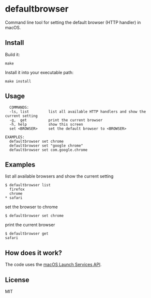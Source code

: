 defaultbrowser
==============

Command line tool for setting the default browser (HTTP handler) in macOS.

Install
-------

Build it:

```
make
```

Install it into your executable path:

```
make install
```

Usage
-----

```
  COMMANDS:
  -ls, list         list all available HTTP handlers and show the current setting
  -g,  get          print the current browser
  -h, help          show this screen
  set <BROWSER>     set the default browser to <BROWSER>

EXAMPLES:
  defaultbrowser set chrome
  defaultbrowser set "google chrome"
  defaultbrowser set com.google.chrome
```

Examples
-----

list all available browsers and show the current setting
```
$ defaultbrowser list
  firefox
  chrome
* safari
```

set the browser to chrome
```
$ defaultbrowser set chrome
```

print the current browser
```
$ defaultbrowser get
safari
```





How does it work?
-----------------

The code uses the [macOS Launch Services API](https://developer.apple.com/documentation/coreservices/launch_services).

License
-------

MIT
